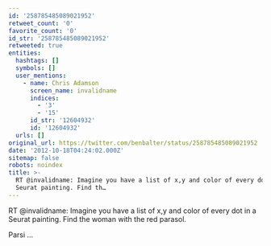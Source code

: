 ```yaml
---
id: '258785485089021952'
retweet_count: '0'
favorite_count: '0'
id_str: '258785485089021952'
retweeted: true
entities:
  hashtags: []
  symbols: []
  user_mentions:
    - name: Chris Adamson
      screen_name: invalidname
      indices:
        - '3'
        - '15'
      id_str: '12604932'
      id: '12604932'
  urls: []
original_url: https://twitter.com/benbalter/status/258785485089021952
date: '2012-10-18T04:24:02.000Z'
sitemap: false
robots: noindex
title: >-
  RT @invalidname: Imagine you have a list of x,y and color of every dot in a
  Seurat painting. Find th…
---
```


RT @invalidname: Imagine you have a list of x,y and color of every dot in a Seurat painting. Find the woman with the red parasol.

Parsi ...